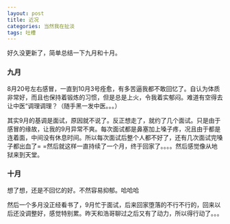 ```yaml
---
layout: post
title: 近况
categories: 当然我在扯淡
tags: 吐槽
---
```


好久没更新了，简单总结一下九月和十月。

### 九月

8月20号左右感冒，一直到10月3号痊愈，有多苦逼我都不敢回忆了。自认为体质非常好，而且也保持着锻炼的习惯，但是总是上火，令我着实郁闷。难道有空得去让中医“调理调理？（随手黑一发中医。。。）

其实9月的基调是面试，原因就不说了。反正想走了，就约了几个面试。只是由于感冒的缘故，让我的9月异常不爽。每次面试都是鼻塞加上嗓子疼，况且由于都是连着面，中间没有休息时间。所以每次面试后整个人都不好了，还有几次面试完嗓子都出血了= =然后就这样一直持续了一个月，终于回家了。。。。然后感觉像从地狱来到天堂。

### 十月

想了想，还是不回忆的好。不然容易抑郁。哈哈哈

然后一个多月没正经看书了，9月忙于面试，后来回家堕落的不行不行的，回来以后还没调整好，感觉特别累。昨天和浩哥聊过之后又有了动力，所以得行动了。。。
